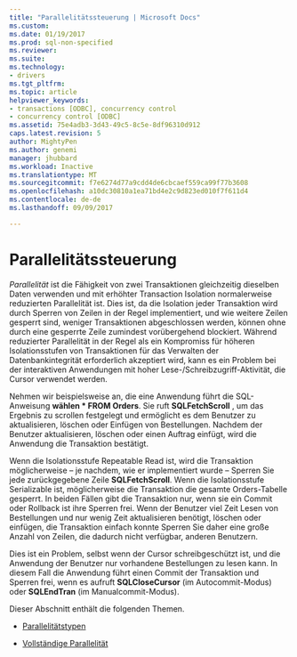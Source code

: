 ```yaml
---
title: "Parallelitätssteuerung | Microsoft Docs"
ms.custom: 
ms.date: 01/19/2017
ms.prod: sql-non-specified
ms.reviewer: 
ms.suite: 
ms.technology:
- drivers
ms.tgt_pltfrm: 
ms.topic: article
helpviewer_keywords:
- transactions [ODBC], concurrency control
- concurrency control [ODBC]
ms.assetid: 75e4adb3-3d43-49c5-8c5e-8df96310d912
caps.latest.revision: 5
author: MightyPen
ms.author: genemi
manager: jhubbard
ms.workload: Inactive
ms.translationtype: MT
ms.sourcegitcommit: f7e6274d77a9cdd4de6cbcaef559ca99f77b3608
ms.openlocfilehash: a10dc30810a1ea71bd4e2c9d823ed010f7f611d4
ms.contentlocale: de-de
ms.lasthandoff: 09/09/2017

---
```

# <a name="concurrency-control"></a>Parallelitätssteuerung
*Parallelität* ist die Fähigkeit von zwei Transaktionen gleichzeitig dieselben Daten verwenden und mit erhöhter Transaction Isolation normalerweise reduzierten Parallelität ist. Dies ist, da die Isolation jeder Transaktion wird durch Sperren von Zeilen in der Regel implementiert, und wie weitere Zeilen gesperrt sind, weniger Transaktionen abgeschlossen werden, können ohne durch eine gesperrte Zeile zumindest vorübergehend blockiert. Während reduzierter Parallelität in der Regel als ein Kompromiss für höheren Isolationsstufen von Transaktionen für das Verwalten der Datenbankintegrität erforderlich akzeptiert wird, kann es ein Problem bei der interaktiven Anwendungen mit hoher Lese-/Schreibzugriff-Aktivität, die Cursor verwendet werden.  
  
 Nehmen wir beispielsweise an, die eine Anwendung führt die SQL-Anweisung **wählen \* FROM Orders**. Sie ruft **SQLFetchScroll** , um das Ergebnis zu scrollen festgelegt und ermöglicht es dem Benutzer zu aktualisieren, löschen oder Einfügen von Bestellungen. Nachdem der Benutzer aktualisieren, löschen oder einen Auftrag einfügt, wird die Anwendung die Transaktion bestätigt.  
  
 Wenn die Isolationsstufe Repeatable Read ist, wird die Transaktion möglicherweise – je nachdem, wie er implementiert wurde – Sperren Sie jede zurückgegebene Zeile **SQLFetchScroll**. Wenn die Isolationsstufe Serializable ist, möglicherweise die Transaktion die gesamte Orders-Tabelle gesperrt. In beiden Fällen gibt die Transaktion nur, wenn sie ein Commit oder Rollback ist ihre Sperren frei. Wenn der Benutzer viel Zeit Lesen von Bestellungen und nur wenig Zeit aktualisieren benötigt, löschen oder einfügen, die Transaktion einfach konnte Sperren Sie daher eine große Anzahl von Zeilen, die dadurch nicht verfügbar, anderen Benutzern.  
  
 Dies ist ein Problem, selbst wenn der Cursor schreibgeschützt ist, und die Anwendung der Benutzer nur vorhandene Bestellungen zu lesen kann. In diesem Fall die Anwendung führt einen Commit der Transaktion und Sperren frei, wenn es aufruft **SQLCloseCursor** (im Autocommit-Modus) oder **SQLEndTran** (im Manualcommit-Modus).  
  
 Dieser Abschnitt enthält die folgenden Themen.  
  
-   [Parallelitätstypen](../../../odbc/reference/develop-app/concurrency-types.md)  
  
-   [Vollständige Parallelität](../../../odbc/reference/develop-app/optimistic-concurrency.md)

